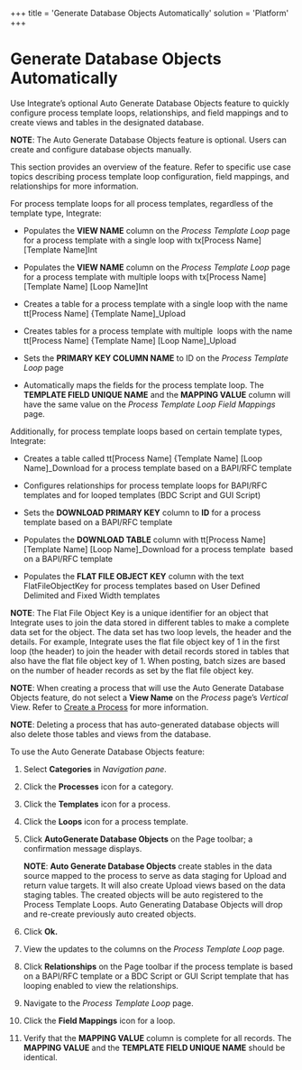 +++
title = 'Generate Database Objects Automatically'
solution = 'Platform'
+++

# Generate Database Objects Automatically

Use Integrate’s optional Auto Generate Database Objects feature to
quickly configure process template loops, relationships, and field
mappings and to create views and tables in the designated database.

**NOTE**: The Auto Generate Database Objects feature is optional. Users
can create and configure database objects manually.

This section provides an overview of the feature. Refer to specific use
case topics describing process template loop configuration, field
mappings, and relationships for more information.

For process template loops for all process templates, regardless of the
template type, Integrate:

  - Populates the **VIEW NAME** column on the *Process Template Loop*
    page for a process template with a single loop with tx\[Process
    Name\] \[Template Name\]Int

  - Populates the **VIEW NAME** column on the *Process Template Loop*
    page for a process template with multiple loops with tx\[Process
    Name\] \[Template Name\] \[Loop Name\]Int

  - Creates a table for a process template with a single loop with the
    name tt\[Process Name\] {Template Name\]\_Upload

  - Creates tables for a process template with multiple  loops with the
    name tt\[Process Name\] {Template Name\] \[Loop Name\]\_Upload

  - Sets the **PRIMARY KEY COLUMN NAME** to ID on the *Process Template
    Loop* page

  - Automatically maps the fields for the process template loop. The
    **TEMPLATE FIELD UNIQUE NAME** and the **MAPPING VALUE** column will
    have the same value on the *Process Template Loop Field Mappings*
    page.

Additionally, for process template loops based on certain template
types, Integrate:

  - Creates a table called tt\[Process Name\] {Template Name\] \[Loop
    Name\]\_Download for a process template based on a BAPI/RFC template

  - Configures relationships for process template loops for BAPI/RFC
    templates and for looped templates (BDC Script and GUI Script)

  - Sets the **DOWNLOAD PRIMARY KEY** column to **ID** for a process
    template based on a BAPI/RFC template

  - Populates the **DOWNLOAD TABLE** column with tt\[Process Name\]
    \[Template Name\] \[Loop Name\]\_Download for a process
    template  based on a BAPI/RFC template

  - Populates the **FLAT FILE OBJECT KEY** column with the text
    FlatFileObjectKey for process templates based on User Defined
    Delimited and Fixed Width templates

**NOTE**: The Flat File Object Key is a unique identifier for an object
that Integrate uses to join the data stored in different tables to make
a complete data set for the object. The data set has two loop levels,
the header and the details. For example, Integrate uses the flat file
object key of 1 in the first loop (the header) to join the header with
detail records stored in tables that also have the flat file object key
of 1. When posting, batch sizes are based on the number of header
records as set by the flat file object key.

**NOTE**: When creating a process that will use the Auto Generate
Database Objects feature, do not select a **View Name** on the *Process*
page’s *Vertical* View. Refer to [Create a
Process](Create_a_Process.htm) for more information.

**NOTE**: Deleting a process that has auto-generated database objects
will also delete those tables and views from the database.

To use the Auto Generate Database Objects feature:

1.  Select **Categories** in *Navigation pane*.

2.  Click the **Processes** icon for a category.

3.  Click the **Templates** icon for a process.

4.  Click the **Loops** icon for a process template.

5.  Click **AutoGenerate Database Objects** on the Page toolbar; a
    confirmation message displays.
    
    **NOTE**: **Auto Generate Database Objects** create stables in the
    data source mapped to the process to serve as data staging for
    Upload and return value targets. It will also create Upload views
    based on the data staging tables. The created objects will be auto
    registered to the Process Template Loops. Auto Generating Database
    Objects will drop and re-create previously auto created objects.

6.  Click **Ok.**

7.  View the updates to the columns on the *Process Template Loop* page.

8.  Click **Relationships** on the Page toolbar if the process template
    is based on a BAPI/RFC template or a BDC Script or GUI Script
    template that has looping enabled to view the relationships.

9.  Navigate to the *Process Template Loop* page.

10. Click the **Field Mappings** icon for a loop.

11. Verify that the **MAPPING VALUE** column is complete for all
    records. The **MAPPING VALUE** and the **TEMPLATE FIELD UNIQUE
    NAME** should be identical.

